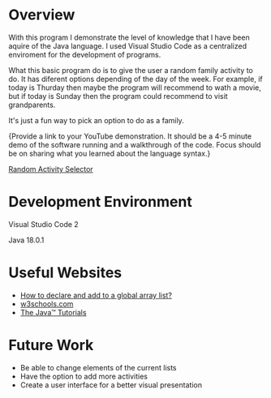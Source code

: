 # Overview

With this program I demonstrate the level of knowledge that I have been aquire of the Java language.
I used Visual Studio Code as a centralized enviroment for the development of programs.

What this basic program do is to give the user a random family activity to do. It has diferent options depending of the day of the week. For example, if today is Thurday then maybe the program will recommend to wath a movie, but if today is Sunday then the program could recommend to visit grandparents.

It's just a fun way to pick an option to do as a family.

{Provide a link to your YouTube demonstration.  It should be a 4-5 minute demo of the software running and a walkthrough of the code.  Focus should be on sharing what you learned about the language syntax.}

[Random Activity Selector](https://youtu.be/ucp-uXWeoqA)

# Development Environment

Visual Studio Code 2

Java 18.0.1

# Useful Websites

* [How to declare and add to a global array list?](https://stackoverflow.com/questions/57072090/how-to-declare-and-add-to-a-global-array-list)
* [w3schools.com](https://www.w3schools.com/java/java_conditions.asp)
* [The Java™ Tutorials](https://docs.oracle.com/javase/tutorial/java/nutsandbolts/arrays.html)


# Future Work

* Be able to change elements of the current lists
* Have the option to add more activities
* Create a user interface for a better visual presentation
